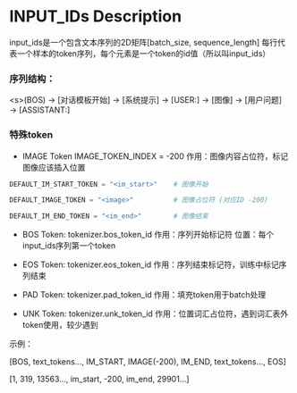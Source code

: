 # INPUT_IDs Description

input_ids是一个包含文本序列的2D矩阵[batch_size, sequence_length]
每行代表一个样本的token序列，每个元素是一个token的id值（所以叫input_ids）

### 序列结构：
\<s\>(BOS) → \[对话模板开始\] → \[系统提示\] → \[USER:\] → \[图像\] → \[用户问题\] → \[ASSISTANT:\]

### 特殊token
- IMAGE Token
IMAGE_TOKEN_INDEX = -200 
作用：图像内容占位符，标记图像应该插入位置

```python
DEFAULT_IM_START_TOKEN = "<im_start>"    # 图像开始

DEFAULT_IMAGE_TOKEN = "<image>"          # 图像占位符 (对应ID -200)

DEFAULT_IM_END_TOKEN = "<im_end>"        # 图像结束
```

- BOS Token: 
tokenizer.bos_token_id 
作用：序列开始标记符
位置：每个input_ids序列第一个token
- EOS Token: 
tokenizer.eos_token_id 
作用：序列结束标记符，训练中标记序列结束

- PAD Token:
tokenizer.pad_token_id
作用：填充token用于batch处理

- UNK Token:
tokenizer.unk_token_id
作用：位置词汇占位符，遇到词汇表外token使用，较少遇到

示例：

[BOS, text_tokens..., IM_START, IMAGE(-200), IM_END, text_tokens..., EOS]

[1,   319, 13563..., im_start,    -200,     im_end,   29901...]
